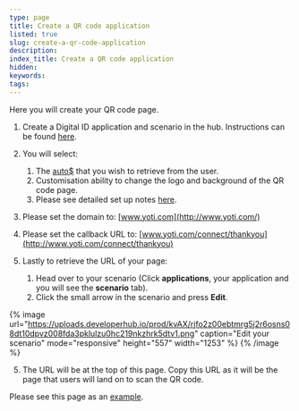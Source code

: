 ```yaml
---
type: page
title: Create a QR code application
listed: true
slug: create-a-qr-code-application
description: 
index_title: Create a QR code application
hidden: 
keywords: 
tags: 
---
```


Here you will create your QR code page.

1. Create a Digital ID application and scenario in the hub. Instructions can be found [here](/digital-id/production-keys).
2. You will select:
    1. The [auto$](/digital-id-legacy/yoti-attributes) that you wish to retrieve from the user.
    2. Customisation ability to change the logo and background of the QR code page.
    3. Please see detailed set up notes [here](/digital-id/production-keys).

3. Please set the domain to: [www.yoti.com](http://www.yoti.com/)
4. Please set the callback URL to: [www.yoti.com/connect/thankyou](http://www.yoti.com/connect/thankyou)
5. Lastly to retrieve the URL of your page:
    1. Head over to your scenario (Click **applications**, your application and you will see the **scenario** tab).
    2. Click the small arrow in the scenario and press **Edit**.

{% image url="https://uploads.developerhub.io/prod/kvAX/rjfo2z00ebtmrg5j2r6osns08dt10dpvz008fda3pklulzu0hc219nkzhrk5dtv1.png" caption="Edit your scenario" mode="responsive" height="557" width="1253" %}
{% /image %}

5. The URL will be at the top of this page. Copy this URL as it will be the page that users will land on to scan the QR code.

Please see this page as an [example](https://www.yoti.com/connect/32e513d2-4faa-4179-9c0a-cbbb1a673460/scenarios/97483364-1cf0-41cb-be80-bea4babecf78).